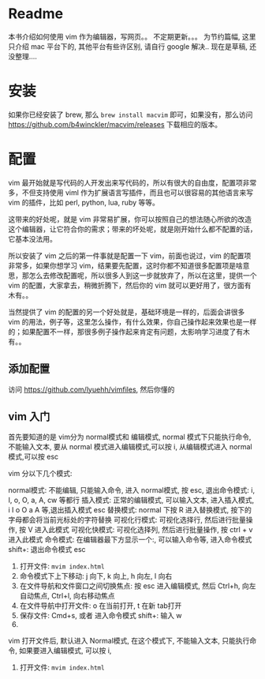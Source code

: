 # Readme

本书介绍如何使用 vim 作为编辑器，写网页。。 不定期更新。。。
为节约篇幅, 这里只介绍 mac 平台下的, 其他平台有些许区别, 请自行 google 解决..
现在是草稿, 还没整理....


# 安装

如果你已经安装了 brew, 那么 `brew install macvim` 即可，如果没有，那么访问 <https://github.com/b4winckler/macvim/releases> 下载相应的版本。


# 配置

vim 最开始就是写代码的人开发出来写代码的，所以有很大的自由度，配置项非常多，不但支持使用 viml 作为扩展语言写插件，而且也可以很容易的其他语言来写 vim 的插件，比如 perl, python, lua, ruby 等等。

这带来的好处呢，就是 vim 非常易扩展，你可以按照自己的想法随心所欲的改造这个编辑器，让它符合你的需求；带来的坏处呢，就是刚开始什么都不配置的话，它基本没法用。

所以安装了 vim 之后的第一件事就是配置一下 vim，前面也说过，vim 的配置项非常多，如果你想学习 vim，结果要先配置，这时你都不知道很多配置项是啥意思，那怎么去修改配置呢，所以很多人到这一步就放弃了，所以在这里，提供一个 vim 的配置，大家拿去，稍微折腾下，然后你的 vim 就可以更好用了，很方面有木有。。

当然提供了 vim 的配置的另一个好处就是，基础环境是一样的，后面会讲很多 vim 的用法，例子等，这里怎么操作，有什么效果，你自己操作起来效果也是一样的；如果配置不一样，那很多例子操作起来肯定有问题，太影响学习进度了有木有。。

## 添加配置

访问 https://github.com/lyuehh/vimfiles, 然后你懂的

## vim 入门

首先要知道的是 vim分为 normal模式和 编辑模式, normal 模式下只能执行命令, 不能输入文本, 要从 normal 模式进入编辑模式,可以按 i, 从编辑模式进入 normal 模式,可以按 esc

vim 分以下几个模式:

normal模式: 不能编辑, 只能输入命令, 进入 normal模式, 按 esc, 退出命令模式: i, I, o, O, a, A, cw 等都行
插入模式: 正常的编辑模式, 可以输入文本, 进入插入模式, i I o O a A 等,退出插入模式 esc
替换模式: normal 下按 R 进入替换模式, 按下的字母都会将当前光标处的字符替换
可视化行模式: 可视化选择行, 然后进行批量操作, 按 V 进入此模式
可视化快模式: 可视化选择列, 然后进行批量操作, 按 ctrl + v 进入此模式
命令模式: 在编辑器最下方显示一个:, 可以输入命令等, 进入命令模式 shift+: 退出命令模式 esc


1. 打开文件: `mvim index.html`
2. 命令模式下上下移动: j 向下, k 向上, h 向左, l 向右
3. 在文件导航和文件窗口之间切换焦点: 按 esc 进入编辑模式, 然后 Ctrl+h, 向左自动焦点, Ctrl+l, 向右移动焦点
4. 在文件导航中打开文件: o 在当前打开, t 在新 tab打开
5. 保存文件: Cmd+s, 或者 进入命令模式 shift+: 输入 w
6. 

vim 打开文件后, 默认进入 Normal模式, 在这个模式下, 不能输入文本, 只能执行命令, 如果要进入编辑模式, 可以按 i, 

1. 打开文件: `mvim index.html`

